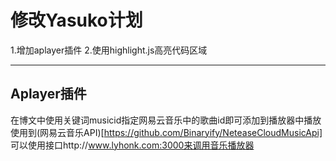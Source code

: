 # 修改Yasuko计划

1.增加aplayer插件
2.使用highlight.js高亮代码区域

-----
## Aplayer插件
在博文中使用关键词musicid指定网易云音乐中的歌曲id即可添加到播放器中播放
使用到(网易云音乐API)[https://github.com/Binaryify/NeteaseCloudMusicApi]
可以使用接口http://www.lyhonk.com:3000来调用音乐播放器
